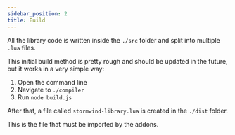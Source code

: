 ```yaml
---
sidebar_position: 2
title: Build
---
```


All the library code is written inside the `./src` folder and split into multiple `.lua` files.

This initial build method is pretty rough and should be updated in the future, but it works in
a very simple way:

1. Open the command line
1. Navigate to `./compiler`
1. Run `node build.js`

After that, a file called `stormwind-library.lua` is created in the `./dist` folder.

This is the file that must be imported by the addons.